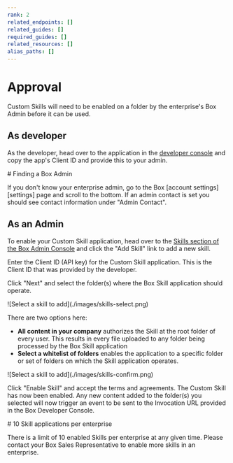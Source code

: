 ```yaml
---
rank: 2
related_endpoints: []
related_guides: []
required_guides: []
related_resources: []
alias_paths: []
---
```


# Approval

Custom Skills will need to be enabled on a folder by the enterprise's Box Admin
before it can be used.

## As developer

As the developer, head over to the application in the [developer
console][devconsole] and copy the app's Client ID and provide this to your admin.

<Message>
  # Finding a Box Admin

  If you don't know your enterprise admin, go to the Box [account
  settings][settings] page  and scroll to the bottom. If an admin contact is set
  you should see contact  information under "Admin Contact".
</Message>

## As an Admin

To enable your Custom Skill application, head over to the [Skills section of the
Box Admin Console][adminconsole] and click the "Add Skill" link to add a new
skill.

Enter the Client ID (API key) for the Custom Skill application. This is the
Client ID that was provided by the developer.

Click "Next" and select the folder(s) where the Box Skill application should
operate.

<ImageFrame border>
  ![Select a skill to add](./images/skills-select.png)
</ImageFrame>

There are two options here:

* **All content in your company** authorizes the Skill at the root folder of
  every user. This results in every file uploaded to any folder being processed
  by the Box Skill application
* **Select a whitelist of folders** enables the application to a specific folder
  or set of folders on which the Skill application operates.

<ImageFrame border>
  ![Select a skill to add](./images/skills-confirm.png)
</ImageFrame>

Click "Enable Skill" and accept the terms and agreements. The Custom Skill has
now been enabled. Any new content added to the folder(s) you selected will now
trigger an event to be sent to the Invocation URL provided in the Box Developer
Console.

<Message>
  # 10 Skill applications per enterprise

  There is a limit of 10 enabled Skills per enterprise at any given time. Please
  contact your Box Sales Representative to enable more skills in an enterprise.
</Message>

[adminconsole]: https://app.box.com/master/skills
[devconsole]: https://app.box.com/developers/console
